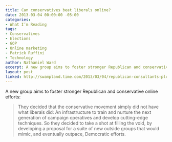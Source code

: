 ```yaml
---
title: Can conservatives beat liberals online?
date: 2013-03-04 00:00:00 -05:00
categories:
- What I’m Reading
tags:
- Conservatives
- Elections
- GOP
- Online marketing
- Patrick Ruffini
- Technology
author: Nathaniel Ward
excerpt: A new group aims to foster stronger Republican and conservative online efforts.
layout: post
linked: http://swampland.time.com/2013/03/04/republican-consultants-plot-new-tech-savvy-infrastructure/
---
```


A new group aims to foster stronger Republican and conservative online efforts:

> They decided that the conservative movement simply did not have what liberals did: An infrastructure to train and nurture the next generation of campaign operatives and develop cutting-edge techniques. So they decided to take a shot at filling the void, by developing a proposal for a suite of new outside groups that would mimic, and eventually outpace, Democratic efforts.